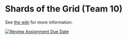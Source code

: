 # Shards of the Grid (Team 10)
See [the wiki](https://github.com/uiowahjmjohnsonselt2024/projectdirectory-selt_2024_team_010/wiki) for more information.

[![Review Assignment Due Date](https://classroom.github.com/assets/deadline-readme-button-22041afd0340ce965d47ae6ef1cefeee28c7c493a6346c4f15d667ab976d596c.svg)](https://classroom.github.com/a/aHTqYFve)
